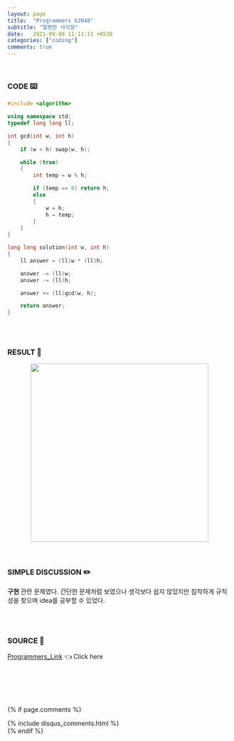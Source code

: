 ```yaml
---
layout: page
title:  "Programmers 62048"
subtitle: "멀쩡한 사각형"
date:   2021-09-08 11:11:11 +0530
categories: ["coding"]
comments: true
---
```


<br>

### CODE ⌨️

```c++
#include <algorithm>

using namespace std;
typedef long long ll;

int gcd(int w, int h)
{
	if (w < h) swap(w, h);

	while (true)
	{
		int temp = w % h;

		if (temp == 0) return h;
		else
		{
			w = h;
			h = temp;
		}
	}
}

long long solution(int w, int h)
{
	ll answer = (ll)w * (ll)h;

	answer -= (ll)w;
	answer -= (ll)h;

	answer += (ll)gcd(w, h);

	return answer;
}
```  

<br>
<br>

### RESULT 💛

<img src="{{ '/assets/programmers/p62048r.jpg' }}" style="width: 400px; height: auto; margin-left: auto; margin-right: auto; display: block;">  

<br>
<br>

### SIMPLE DISCUSSION ✏️

**구현** 관련 문제였다. 간단한 문제처럼 보였으나 생각보다 쉽지 않았지만 침착하게 규칙성을 찾으며 idea를 공부할 수 있었다.  

<br>
<br>

### SOURCE 💎

[Programmers_Link][link] 👈 Click here  

<br>
<br>
<br>
<br>

{% if page.comments %}
<div id="post-disqus" class="container">
{% include disqus_comments.html %}
</div>
{% endif %}

[link]: https://programmers.co.kr/learn/courses/30/lessons/62048